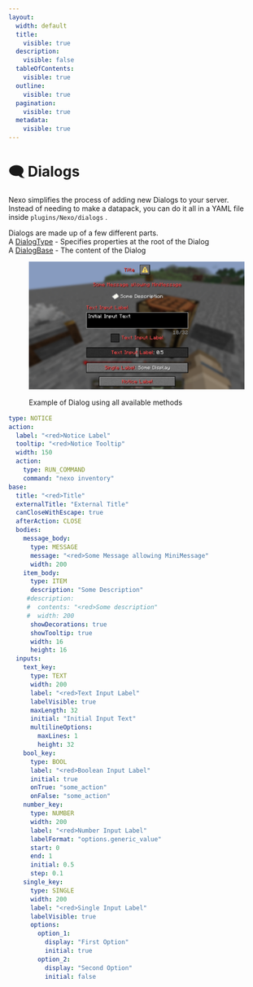 ```yaml
---
layout:
  width: default
  title:
    visible: true
  description:
    visible: false
  tableOfContents:
    visible: true
  outline:
    visible: true
  pagination:
    visible: true
  metadata:
    visible: true
---
```


# 🗨️ Dialogs

Nexo simplifies the process of adding new Dialogs to your server.\
Instead of needing to make a datapack, you can do it all in a YAML file inside `plugins/Nexo/dialogs` .

Dialogs are made up of a few different parts.\
A [DialogType](dialogtype.md) - Specifies properties at the root of the Dialog\
A [DialogBase](dialogbase.md) - The content of the Dialog

<figure><img src="../../.gitbook/assets/image (14).png" alt=""><figcaption><p>Example of Dialog using all available methods</p></figcaption></figure>

```yaml
type: NOTICE
action:
  label: "<red>Notice Label"
  tooltip: "<red>Notice Tooltip"
  width: 150
  action:
    type: RUN_COMMAND
    command: "nexo inventory"
base:
  title: "<red>Title"
  externalTitle: "External Title"
  canCloseWithEscape: true
  afterAction: CLOSE
  bodies:
    message_body:
      type: MESSAGE
      message: "<red>Some Message allowing MiniMessage"
      width: 200
    item_body:
      type: ITEM
      description: "Some Description"
     #description:
     #  contents: "<red>Some description"
     #  width: 200
      showDecorations: true
      showTooltip: true
      width: 16
      height: 16
  inputs:
    text_key:
      type: TEXT
      width: 200
      label: "<red>Text Input Label"
      labelVisible: true
      maxLength: 32
      initial: "Initial Input Text"
      multilineOptions:
        maxLines: 1
        height: 32
    bool_key:  
      type: BOOL
      label: "<red>Boolean Input Label"
      initial: true
      onTrue: "some_action"
      onFalse: "some_action"
    number_key:
      type: NUMBER
      width: 200
      label: "<red>Number Input Label"
      labelFormat: "options.generic_value"
      start: 0
      end: 1
      initial: 0.5
      step: 0.1
    single_key:
      type: SINGLE
      width: 200
      label: "<red>Single Input Label"
      labelVisible: true
      options:
        option_1:
          display: "First Option"
          initial: true
        option_2:
          display: "Second Option"
          initial: false
```


